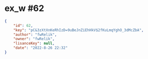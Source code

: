 
# ex_w #62
                
```JSON
{
    "id": 62,
    "key": "pC&3zXtXnKeRhIzD=9uBeJnZiEhHkV$2fKuLmqYghO_3dMcZbA",
    "author": "fwRelik",
    "owner": "fwRelik",
    "lisanceKey": null,
    "date": "2022-8-26 22:32"
}
```
